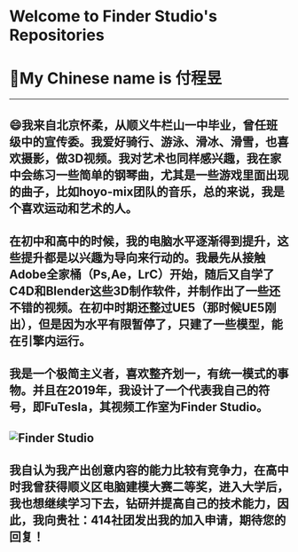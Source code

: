 # Welcome to Finder Studio's Repositories
# 👋My Chinese name is 付程昱
---
## 😄我来自北京怀柔，从顺义牛栏山一中毕业，曾任班级中的宣传委。我爱好骑行、游泳、滑冰、滑雪，也喜欢摄影，做3D视频。我对艺术也同样感兴趣，我在家中会练习一些简单的钢琴曲，尤其是一些游戏里面出现的曲子，比如hoyo-mix团队的音乐，总的来说，我是个喜欢运动和艺术的人。
## 在初中和高中的时候，我的电脑水平逐渐得到提升，这些提升都是以兴趣为导向来行动的。我最先从接触Adobe全家桶（Ps,Ae，LrC）开始，随后又自学了C4D和Blender这些3D制作软件，并制作出了一些还不错的视频。在初中时期还整过UE5（那时候UE5刚出），但是因为水平有限暂停了，只建了一些模型，能在引擎内运行。
## 我是一个极简主义者，喜欢整齐划一，有统一模式的事物。并且在2019年，我设计了一个代表我自己的符号，即FuTesla，其视频工作室为Finder Studio。
![Finder Studio](https://imgse.com/i/pAQBMgx)
---
## 我自认为我产出创意内容的能力比较有竞争力，在高中时我曾获得顺义区电脑建模大赛二等奖，进入大学后，我也想继续学习下去，钻研并提高自己的技术能力，因此，我向贵社：414社团发出我的加入申请，期待您的回复！
